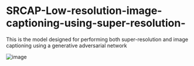 # SRCAP-Low-resolution-image-captioning-using-super-resolution-
This is the model designed for performing both super-resolution and image captioning using a generative adversarial network

![image](https://github.com/kimhyeonejun/SRCAP-Low-resolution-image-captioning-using-super-resolution-/assets/103301952/76e1a195-c3c7-44b7-b679-cbcaae709c3e)
